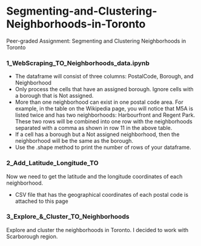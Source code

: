 # Segmenting-and-Clustering-Neighborhoods-in-Toronto
Peer-graded Assignment: Segmenting and Clustering Neighborhoods in Toronto

### 1_WebScraping_TO_Neighborhoods_data.ipynb

* The dataframe will consist of three columns: PostalCode, Borough, and Neighborhood
* Only process the cells that have an assigned borough. Ignore cells with a borough that is Not assigned.
* More than one neighborhood can exist in one postal code area. For example, in the table on the Wikipedia page, you will notice that M5A is listed twice and has two neighborhoods: Harbourfront and Regent Park. These two rows will be combined into one row with the neighborhoods separated with a comma as shown in row 11  in the above table.
* If a cell has a borough but a Not assigned  neighborhood, then the neighborhood will be the same as the borough.
* Use the .shape method to print the number of rows of your dataframe.

### 2_Add_Latitude_Longitude_TO

Now we need to get the latitude and the longitude coordinates of each neighborhood. 

* CSV file that has the geographical coordinates of each postal code is attached to this page

### 3_Explore_&_Cluster_TO_Neighborhoods

Explore and cluster the neighborhoods in Toronto. I decided to work with Scarborough region.
